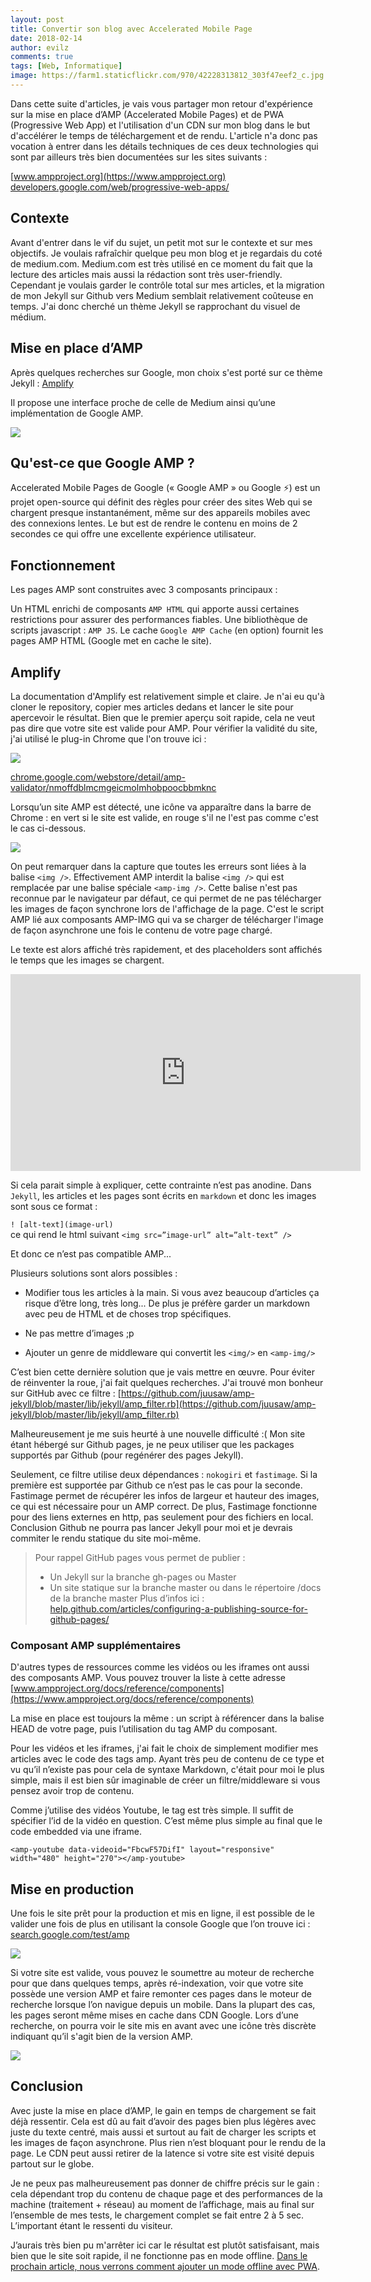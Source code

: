 ```yaml
---
layout: post
title: Convertir son blog avec Accelerated Mobile Page
date: 2018-02-14
author: evilz
comments: true
tags: [Web, Informatique]
image: https://farm1.staticflickr.com/970/42228313812_303f47eef2_c.jpg
---
```


Dans cette suite d'articles, je vais vous partager mon retour d'expérience sur la mise en place d’AMP (Accelerated Mobile Pages) et de PWA (Progressive Web App) et l'utilisation d'un CDN sur mon blog dans le but d'accélérer le temps de téléchargement et de rendu.
L'article n'a donc pas vocation à entrer dans les détails techniques de ces deux technologies qui sont par ailleurs très bien documentées sur les sites suivants : 

[www.ampproject.org](https://www.ampproject.org)
[developers.google.com/web/progressive-web-apps/](https://developers.google.com/web/progressive-web-apps/)

## Contexte

Avant d'entrer dans le vif du sujet, un petit mot sur le contexte et sur mes objectifs. 
Je voulais rafraîchir quelque peu mon blog et je regardais du coté de medium.com.
Medium.com est très utilisé en ce moment du fait que la lecture des articles mais aussi la rédaction sont très user-friendly. 
Cependant je voulais garder le contrôle total sur mes articles, et la migration de mon Jekyll sur Github vers Medium semblait relativement coûteuse en temps.
J'ai donc cherché un thème Jekyll se rapprochant du visuel de médium.

## Mise en place d’AMP

Après quelques recherches sur Google, mon choix s'est porté sur ce thème Jekyll : [Amplify](https://github.com/ageitgey/amplify)

Il propose une interface proche de celle de Medium ainsi qu’une implémentation de Google AMP. 

![](https://farm5.staticflickr.com/4628/39401625214_9333e2b478_z.jpg)

## Qu'est-ce que Google AMP ?

Accelerated Mobile Pages de Google (« Google AMP » ou Google ⚡) est un projet open-source qui définit des règles pour créer des sites Web qui se chargent presque instantanément, même sur des appareils mobiles avec des connexions lentes. 
Le but est de rendre le contenu en moins de 2 secondes ce qui offre une excellente expérience utilisateur.


## Fonctionnement

Les pages AMP sont construites avec 3 composants principaux : 

Un HTML enrichi de composants `AMP HTML` qui apporte aussi certaines restrictions pour assurer des performances fiables.
Une bibliothèque de scripts javascript : `AMP JS`.
Le cache `Google AMP Cache` (en option) fournit les pages AMP HTML (Google met en cache le site).


## Amplify

La documentation d'Amplify est relativement simple et claire. Je n'ai eu qu'à cloner le repository, copier mes articles dedans et lancer le site pour apercevoir le résultat.
Bien que le premier aperçu soit rapide, cela ne veut pas dire que votre site est valide pour AMP. 
Pour vérifier la validité du site, j'ai utilisé le plug-in Chrome que l'on trouve ici :

![](https://farm5.staticflickr.com/4761/26239553328_baf47322f0_o.jpg)

[chrome.google.com/webstore/detail/amp-validator/nmoffdblmcmgeicmolmhobpoocbbmknc](https://chrome.google.com/webstore/detail/amp-validator/nmoffdblmcmgeicmolmhobpoocbbmknc)

Lorsqu’un site AMP est détecté, une icône va apparaître dans la barre de Chrome : en vert si le site est valide, en rouge s'il ne l'est pas comme c'est le cas ci-dessous.

![](https://farm5.staticflickr.com/4754/39401624924_20e9af5fdf_o.jpg)

On peut remarquer dans la capture que toutes les erreurs sont liées à la balise `<img />`. Effectivement AMP interdit la balise `<img />` qui est remplacée par une balise spéciale `<amp-img />`. Cette balise n'est pas reconnue par le navigateur par défaut, ce qui permet de ne pas télécharger les images de façon synchrone lors de l'affichage de la page. 
C'est le script AMP lié aux composants AMP-IMG qui va se charger de télécharger l'image de façon asynchrone une fois le contenu de votre page chargé.

Le texte est alors affiché très rapidement, et des placeholders sont affichés le temps que les images se chargent.

<iframe width="560" height="315" src="https://www.youtube.com/embed/AuRUJxlqfUc?rel=0&amp;showinfo=0" frameborder="0" allow="autoplay; encrypted-media" allowfullscreen></iframe>

Si cela parait simple à expliquer, cette contrainte n’est pas anodine.
Dans `Jekyll`, les articles et les pages sont écrits en `markdown` et donc les images sont sous ce format :

`! [alt-text](image-url)`  
ce qui rend le html suivant 
`<img src=”image-url” alt=”alt-text” />`

Et donc ce n’est pas compatible AMP...

Plusieurs solutions sont alors possibles :

- Modifier tous les articles à la main. Si vous avez beaucoup d’articles ça risque d’être long, très long... De plus je préfère garder un markdown avec peu de HTML et de choses trop spécifiques. 

- Ne pas mettre d’images ;p

 - Ajouter un genre de middleware qui convertit les `<img/>` en `<amp-img/>`

C’est bien cette dernière solution que je vais mettre en œuvre. Pour éviter de réinventer la roue, j'ai fait quelques recherches. J'ai trouvé mon bonheur sur GitHub avec ce filtre  : [https://github.com/juusaw/amp-jekyll/blob/master/lib/jekyll/amp_filter.rb](https://github.com/juusaw/amp-jekyll/blob/master/lib/jekyll/amp_filter.rb)


Malheureusement je me suis heurté à une nouvelle difficulté :(
Mon site étant hébergé sur Github pages, je ne peux utiliser que les packages supportés par Github (pour regénérer des pages Jekyll).


Seulement, ce filtre utilise deux dépendances : `nokogiri` et `fastimage`. Si la première est supportée par Github ce n’est pas le cas pour la seconde. 
Fastimage permet de récupérer les infos de largeur et hauteur des images, ce qui est nécessaire pour un AMP correct. De plus, Fastimage fonctionne pour des liens externes en http, pas seulement pour des fichiers en local.
Conclusion Github ne pourra pas lancer Jekyll pour moi et je devrais commiter le rendu statique du site moi-même.

> Pour rappel GitHub pages vous permet de publier :
> - Un Jekyll sur la branche gh-pages ou Master 
> - Un site statique sur la branche master ou dans le répertoire /docs de la branche master
> Plus d’infos ici : [help.github.com/articles/configuring-a-publishing-source-for-github-pages/](https://help.github.com/articles/configuring-a-publishing-source-for-github-pages/)

### Composant AMP supplémentaires 

D'autres types de ressources comme les vidéos ou les iframes ont aussi des composants AMP.
Vous pouvez trouver la liste à cette adresse [www.ampproject.org/docs/reference/components](https://www.ampproject.org/docs/reference/components)

La mise en place est toujours la même : un script à référencer dans la balise HEAD de votre page, puis l’utilisation du tag AMP du composant.
 
Pour les vidéos et les iframes, j'ai fait le choix de simplement modifier mes articles avec le code des tags amp. Ayant très peu de contenu de ce type et vu qu’il n’existe pas pour cela de syntaxe Markdown, c'était pour moi le plus simple, mais il est bien sûr imaginable de créer un filtre/middleware si vous pensez avoir trop de contenu.

Comme j’utilise des vidéos Youtube, le tag est très simple. Il suffit de spécifier l’id de la vidéo en question. C’est même plus simple au final que le code embedded via une iframe.  

`<amp-youtube data-videoid="FbcwF57DifI" layout="responsive" width="480" height="270"></amp-youtube>`


## Mise en production

Une fois le site prêt pour la production et mis en ligne, il est possible de le valider une fois de plus en utilisant la console Google que l’on trouve ici : [search.google.com/test/amp](https://search.google.com/test/amp)

![](https://farm5.staticflickr.com/4760/26328527078_98a1edfc97_c.jpg)

Si votre site est valide, vous pouvez le soumettre au moteur de recherche pour que dans quelques temps, après ré-indexation, voir que votre site possède une version AMP et faire remonter ces pages dans le moteur de recherche lorsque l’on navigue depuis un mobile.
Dans la plupart des cas, les pages seront même mises en cache dans CDN Google. Lors d’une recherche, on pourra voir le site mis en avant avec une icône très discrète indiquant qu’il s'agit bien de la version AMP.

![](https://farm5.staticflickr.com/4754/39401624924_20e9af5fdf_o.jpg)

## Conclusion

Avec juste la mise en place d’AMP, le gain en temps de chargement se fait déjà ressentir. 
Cela est dû au fait d’avoir des pages bien plus légères avec juste du texte centré, mais aussi et surtout au fait de charger les scripts et les images de façon asynchrone. Plus rien n’est bloquant pour le rendu de la page. Le CDN peut aussi retirer de la latence si votre site est visité depuis partout sur le globe.

Je ne peux pas malheureusement pas donner de chiffre précis sur le gain : cela dépendant trop du contenu de chaque page et des performances de la machine (traitement + réseau) au moment de l’affichage, mais au final sur l’ensemble de mes tests, le chargement complet se fait entre 2 à 5 sec. L’important étant le ressenti du visiteur.

J’aurais très bien pu m'arrêter ici car le résultat est plutôt satisfaisant, mais bien que le site soit rapide, il ne fonctionne pas en mode offline. 
[Dans le prochain article, nous verrons comment ajouter un mode offline avec PWA](http://blog.soat.fr/2018/03/obtenir-un-site-performant-avec-accelerated-mobile-page-progressive-web-app-et-un-content-delivery-network-part-2-pwa/).
